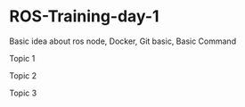 # ROS-Training-day-1
Basic idea about ros node, Docker, Git basic, Basic Command


Topic 1

Topic 2


Topic 3
